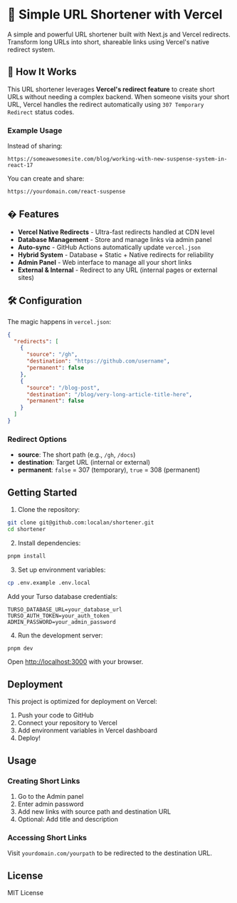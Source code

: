 # 🔗 Simple URL Shortener with Vercel

A simple and powerful URL shortener built with Next.js and Vercel redirects. Transform long URLs into short, shareable links using Vercel's native redirect system.

## 🚀 How It Works

This URL shortener leverages **Vercel's redirect feature** to create short URLs without needing a complex backend. When someone visits your short URL, Vercel handles the redirect automatically using `307 Temporary Redirect` status codes.

### Example Usage

Instead of sharing:
```
https://someawesomesite.com/blog/working-with-new-suspense-system-in-react-17
```

You can create and share:
```
https://yourdomain.com/react-suspense
```

## � Features

- **Vercel Native Redirects** - Ultra-fast redirects handled at CDN level
- **Database Management** - Store and manage links via admin panel
- **Auto-sync** - GitHub Actions automatically update `vercel.json`
- **Hybrid System** - Database + Static + Native redirects for reliability
- **Admin Panel** - Web interface to manage all your short links
- **External & Internal** - Redirect to any URL (internal pages or external sites)

## 🛠 Configuration

The magic happens in `vercel.json`:

```json
{
  "redirects": [
    {
      "source": "/gh",
      "destination": "https://github.com/username",
      "permanent": false
    },
    {
      "source": "/blog-post",
      "destination": "/blog/very-long-article-title-here",
      "permanent": false
    }
  ]
}
```

### Redirect Options

- **source**: The short path (e.g., `/gh`, `/docs`)
- **destination**: Target URL (internal or external)
- **permanent**: `false` = 307 (temporary), `true` = 308 (permanent)

## Getting Started

1. Clone the repository:
```bash
git clone git@github.com:localan/shortener.git
cd shortener
```

2. Install dependencies:
```bash
pnpm install
```

3. Set up environment variables:
```bash
cp .env.example .env.local
```

Add your Turso database credentials:
```env
TURSO_DATABASE_URL=your_database_url
TURSO_AUTH_TOKEN=your_auth_token
ADMIN_PASSWORD=your_admin_password
```

4. Run the development server:
```bash
pnpm dev
```

Open [http://localhost:3000](http://localhost:3000) with your browser.

## Deployment

This project is optimized for deployment on Vercel:

1. Push your code to GitHub
2. Connect your repository to Vercel
3. Add environment variables in Vercel dashboard
4. Deploy!

## Usage

### Creating Short Links

1. Go to the Admin panel
2. Enter admin password
3. Add new links with source path and destination URL
4. Optional: Add title and description

### Accessing Short Links

Visit `yourdomain.com/yourpath` to be redirected to the destination URL.

## License

MIT License